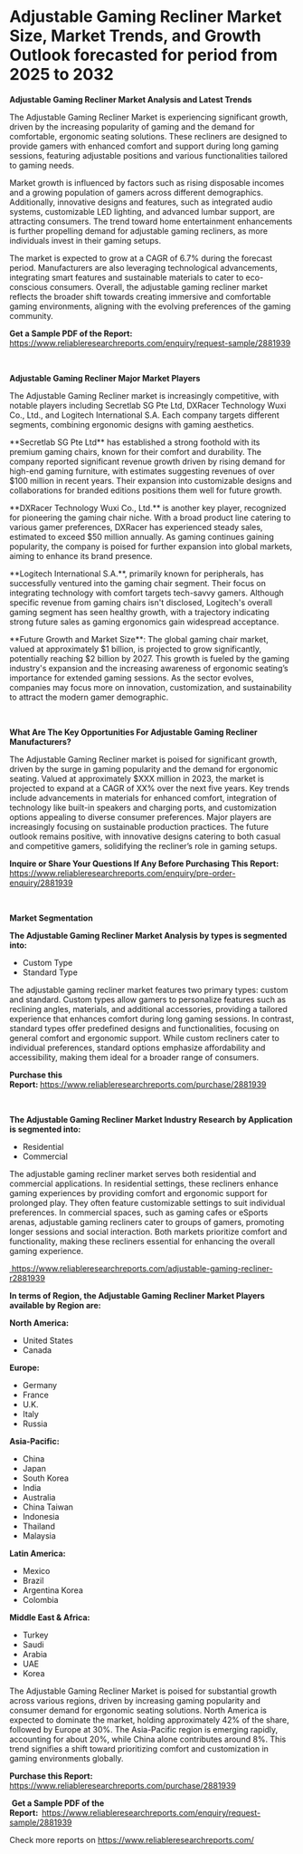 <p><h1>Adjustable Gaming Recliner Market Size, Market Trends, and Growth Outlook forecasted for period from 2025 to 2032</h1></p><p><strong>Adjustable Gaming Recliner Market Analysis and Latest Trends</strong></p>
<p><p>The Adjustable Gaming Recliner Market is experiencing significant growth, driven by the increasing popularity of gaming and the demand for comfortable, ergonomic seating solutions. These recliners are designed to provide gamers with enhanced comfort and support during long gaming sessions, featuring adjustable positions and various functionalities tailored to gaming needs.</p><p>Market growth is influenced by factors such as rising disposable incomes and a growing population of gamers across different demographics. Additionally, innovative designs and features, such as integrated audio systems, customizable LED lighting, and advanced lumbar support, are attracting consumers. The trend toward home entertainment enhancements is further propelling demand for adjustable gaming recliners, as more individuals invest in their gaming setups.</p><p>The market is expected to grow at a CAGR of 6.7% during the forecast period. Manufacturers are also leveraging technological advancements, integrating smart features and sustainable materials to cater to eco-conscious consumers. Overall, the adjustable gaming recliner market reflects the broader shift towards creating immersive and comfortable gaming environments, aligning with the evolving preferences of the gaming community.</p></p>
<p><strong>Get a Sample PDF of the Report:&nbsp;</strong> <a href="https://www.reliableresearchreports.com/enquiry/request-sample/2881939?utm_campaign=2714&utm_medium=2&utm_source=Github&utm_content=ia&utm_term=12032025&utm_id=adjustable-gaming-recliner">https://www.reliableresearchreports.com/enquiry/request-sample/2881939</a></p>
<p>&nbsp;</p>
<p><strong>Adjustable Gaming Recliner Major Market Players</strong></p>
<p><p>The Adjustable Gaming Recliner market is increasingly competitive, with notable players including Secretlab SG Pte Ltd, DXRacer Technology Wuxi Co., Ltd., and Logitech International S.A. Each company targets different segments, combining ergonomic designs with gaming aesthetics.</p><p>**Secretlab SG Pte Ltd** has established a strong foothold with its premium gaming chairs, known for their comfort and durability. The company reported significant revenue growth driven by rising demand for high-end gaming furniture, with estimates suggesting revenues of over $100 million in recent years. Their expansion into customizable designs and collaborations for branded editions positions them well for future growth.</p><p>**DXRacer Technology Wuxi Co., Ltd.** is another key player, recognized for pioneering the gaming chair niche. With a broad product line catering to various gamer preferences, DXRacer has experienced steady sales, estimated to exceed $50 million annually. As gaming continues gaining popularity, the company is poised for further expansion into global markets, aiming to enhance its brand presence.</p><p>**Logitech International S.A.**, primarily known for peripherals, has successfully ventured into the gaming chair segment. Their focus on integrating technology with comfort targets tech-savvy gamers. Although specific revenue from gaming chairs isn't disclosed, Logitech's overall gaming segment has seen healthy growth, with a trajectory indicating strong future sales as gaming ergonomics gain widespread acceptance.</p><p>**Future Growth and Market Size**: The global gaming chair market, valued at approximately $1 billion, is projected to grow significantly, potentially reaching $2 billion by 2027. This growth is fueled by the gaming industry's expansion and the increasing awareness of ergonomic seating’s importance for extended gaming sessions. As the sector evolves, companies may focus more on innovation, customization, and sustainability to attract the modern gamer demographic.</p></p>
<p>&nbsp;</p>
<p><strong>What Are The Key Opportunities For Adjustable Gaming Recliner Manufacturers?</strong></p>
<p><p>The Adjustable Gaming Recliner market is poised for significant growth, driven by the surge in gaming popularity and the demand for ergonomic seating. Valued at approximately $XXX million in 2023, the market is projected to expand at a CAGR of XX% over the next five years. Key trends include advancements in materials for enhanced comfort, integration of technology like built-in speakers and charging ports, and customization options appealing to diverse consumer preferences. Major players are increasingly focusing on sustainable production practices. The future outlook remains positive, with innovative designs catering to both casual and competitive gamers, solidifying the recliner’s role in gaming setups.</p></p>
<p><strong>Inquire or Share Your Questions If Any Before Purchasing This Report:</strong> <a href="https://www.reliableresearchreports.com/enquiry/pre-order-enquiry/2881939?utm_campaign=2714&utm_medium=2&utm_source=Github&utm_content=ia&utm_term=12032025&utm_id=adjustable-gaming-recliner">https://www.reliableresearchreports.com/enquiry/pre-order-enquiry/2881939</a></p>
<p>&nbsp;</p>
<p><strong>Market Segmentation</strong></p>
<p><strong>The Adjustable Gaming Recliner Market Analysis by types is segmented into:</strong></p>
<p><ul><li>Custom Type</li><li>Standard Type</li></ul></p>
<p><p>The adjustable gaming recliner market features two primary types: custom and standard. Custom types allow gamers to personalize features such as reclining angles, materials, and additional accessories, providing a tailored experience that enhances comfort during long gaming sessions. In contrast, standard types offer predefined designs and functionalities, focusing on general comfort and ergonomic support. While custom recliners cater to individual preferences, standard options emphasize affordability and accessibility, making them ideal for a broader range of consumers.</p></p>
<p><strong>Purchase this Report:&nbsp;</strong><a href="https://www.reliableresearchreports.com/purchase/2881939?utm_campaign=2714&utm_medium=2&utm_source=Github&utm_content=ia&utm_term=12032025&utm_id=adjustable-gaming-recliner">https://www.reliableresearchreports.com/purchase/2881939</a></p>
<p>&nbsp;</p>
<p><strong>The Adjustable Gaming Recliner Market Industry Research by Application is segmented into:</strong></p>
<p><ul><li>Residential</li><li>Commercial</li></ul></p>
<p><p>The adjustable gaming recliner market serves both residential and commercial applications. In residential settings, these recliners enhance gaming experiences by providing comfort and ergonomic support for prolonged play. They often feature customizable settings to suit individual preferences. In commercial spaces, such as gaming cafes or eSports arenas, adjustable gaming recliners cater to groups of gamers, promoting longer sessions and social interaction. Both markets prioritize comfort and functionality, making these recliners essential for enhancing the overall gaming experience.</p></p>
<p><a href="https://www.reliableresearchreports.com/adjustable-gaming-recliner-r2881939?utm_campaign=2714&utm_medium=2&utm_source=Github&utm_content=ia&utm_term=12032025&utm_id=adjustable-gaming-recliner">&nbsp;https://www.reliableresearchreports.com/adjustable-gaming-recliner-r2881939</a></p>
<p><strong>In terms of Region, the Adjustable Gaming Recliner Market Players available by Region are:</strong></p>
<p>
    <p> <strong> North America: </strong>
        <ul>
            <li>United States</li>
            <li>Canada</li>
        </ul>
        </p> 
    <p> <strong> Europe: </strong>
        <ul>
            <li>Germany</li>
            <li>France</li>
            <li>U.K.</li>
            <li>Italy</li>
            <li>Russia</li>
        </ul>
        </p> 
    <p> <strong> Asia-Pacific: </strong>
        <ul>
            <li>China</li>
            <li>Japan</li>
            <li>South Korea</li>
            <li>India</li>
            <li>Australia</li>
            <li>China Taiwan</li>
            <li>Indonesia</li>
            <li>Thailand</li>
            <li>Malaysia</li>
        </ul>
        </p> 
    <p> <strong> Latin America: </strong>
        <ul>
            <li>Mexico</li>
            <li>Brazil</li>
            <li>Argentina Korea</li>
            <li>Colombia</li>
        </ul>
        </p> 
    <p> <strong> Middle East & Africa: </strong>
        <ul>
            <li>Turkey</li>
            <li>Saudi</li>
            <li>Arabia</li>
            <li>UAE</li>
            <li>Korea</li>
        </ul>
    </p>
    </p>
<p><p>The Adjustable Gaming Recliner Market is poised for substantial growth across various regions, driven by increasing gaming popularity and consumer demand for ergonomic seating solutions. North America is expected to dominate the market, holding approximately 42% of the share, followed by Europe at 30%. The Asia-Pacific region is emerging rapidly, accounting for about 20%, while China alone contributes around 8%. This trend signifies a shift toward prioritizing comfort and customization in gaming environments globally.</p></p>
<p><strong>Purchase this Report: </strong><a href="https://www.reliableresearchreports.com/purchase/2881939?utm_campaign=2714&utm_medium=2&utm_source=Github&utm_content=ia&utm_term=12032025&utm_id=adjustable-gaming-recliner">https://www.reliableresearchreports.com/purchase/2881939</a></p>
<p>&nbsp;<strong>Get a Sample PDF of the Report:&nbsp;&nbsp;</strong><a href="https://www.reliableresearchreports.com/enquiry/request-sample/2881939?utm_campaign=2714&utm_medium=2&utm_source=Github&utm_content=ia&utm_term=12032025&utm_id=adjustable-gaming-recliner">https://www.reliableresearchreports.com/enquiry/request-sample/2881939</a></p>
<p><strong></strong></p>
<p>Check more reports on <a href="https://www.reliableresearchreports.com/?utm_campaign=2714&utm_medium=2&utm_source=Github&utm_content=ia&utm_term=12032025&utm_id=adjustable-gaming-recliner">https://www.reliableresearchreports.com/</a></p>